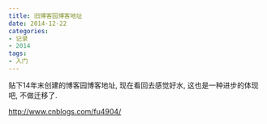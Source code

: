 ```yaml
---
title: 旧博客园博客地址
date: 2014-12-22
categories: 
- 记录
- 2014
tags: 
- 入门
---
```


贴下14年末创建的博客园博客地址, 现在看回去感觉好水, 这也是一种进步的体现吧, 不做迁移了. 

<http://www.cnblogs.com/fu4904/>
